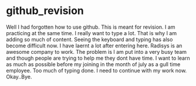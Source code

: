 # github_revision
Well I had forgotten how to use github. This is meant for revision. 
I am practicing at the same time.
I really want to type a lot. That is why I am adding so much of content.
Seeing the keyboard and typing has also become difficult now.
I have laernt a lot after entering here. Radisys is an awesome company to work. The problem is I am put into a very busy team and though people are trying to help me they dont have time. I want to learn as much as possible before my joining in the month of july as a gull time employee. Too much of typing done. I need to continue with my work now. Okay..Bye.

